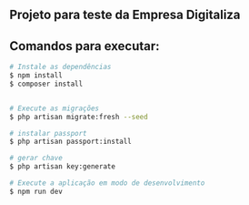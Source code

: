 ## Projeto para teste da Empresa Digitaliza


## Comandos para executar:

```bash
# Instale as dependências
$ npm install
$ composer install


# Execute as migrações
$ php artisan migrate:fresh --seed

# instalar passport
$ php artisan passport:install

# gerar chave
$ php artisan key:generate

# Execute a aplicação em modo de desenvolvimento
$ npm run dev

